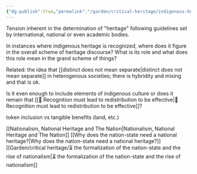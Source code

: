```yaml
---
{"dg-publish":true,"permalink":"/garden/critical-heritage/indigenous-heritage-vs-national-heritage/","created":"2024-07-04T10:02:56.000+08:00","updated":"2024-09-27T06:39:04.000+08:00"}
---
```


Tension inherent in the determination of "heritage" following guidelines set by international, national or even academic bodies.

In instances where indigenous heritage is recognized, where does it figure in the overall scheme of heritage discourse? What is its role and what does this role mean in the grand scheme of things? 

Related: the idea that [[distinct does not mean separate\|distinct does not mean separate]] in heterogenous societies; there is hybridity and mixing and that is ok.

Is it even enough to include elements of indigenous culture or does it remain that [[🫚 Recognition must lead to redistribution to be effective\|🫚 Recognition must lead to redistribution to be effective]]? 

token inclusion vs tangible benefits (land, etc.)

[[Nationalism, National Heritage and The Nation\|Nationalism, National Heritage and The Nation]]
[[Why does the nation-state need a national heritage?\|Why does the nation-state need a national heritage?]]
[[Garden/critical heritage/⏳ the formalization of the nation-state and the rise of nationalism\|⏳ the formalization of the nation-state and the rise of nationalism]]



